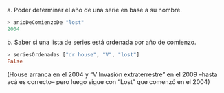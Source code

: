 a. Poder determinar el año de una serie en base a su nombre.

```haskell
> anioDeComienzoDe "lost"
2004
```

b. Saber si una lista de series está ordenada por año de comienzo.

```haskell
> seriesOrdenadas ["dr house", "V", "lost"]
False 
```
(House arranca en el 2004 y “V Invasión extraterrestre” en el 2009 –hasta acá es correcto– pero luego sigue con “Lost”  que comenzó en el 2004)